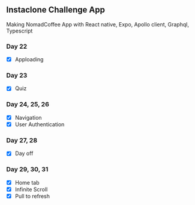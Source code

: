## Instaclone Challenge App

Making NomadCoffee App with React native, Expo, Apollo client, Graphql, Typescript

### Day 22

- [x] Apploading

### Day 23

- [x] Quiz

### Day 24, 25, 26

- [x] Navigation
- [x] User Authentication

### Day 27, 28

- [x] Day off

### Day 29, 30, 31

- [x] Home tab
- [x] Infinite Scroll
- [x] Pull to refresh